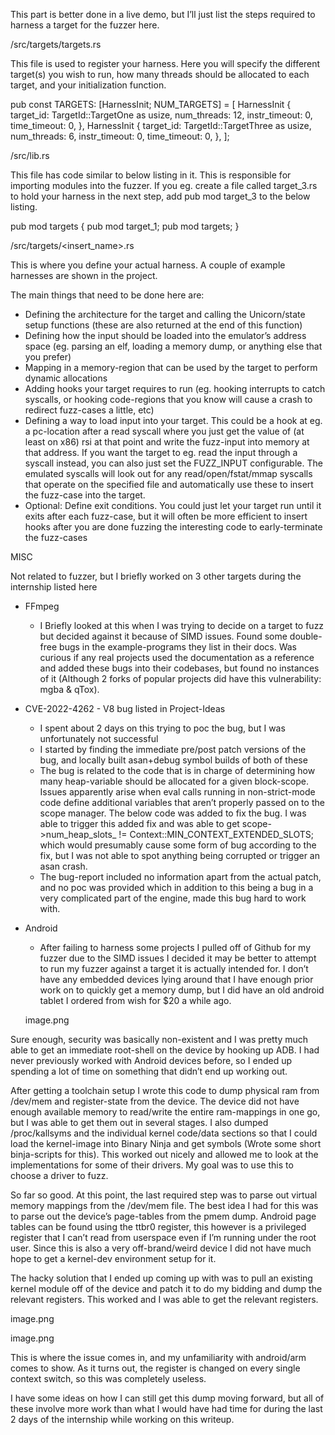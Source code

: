 This part is better done in a live demo, but I’ll just list the steps required to harness a target for the fuzzer here.

/src/targets/targets.rs 

This file is used to register your harness. Here you will specify the different target(s) you wish to run, how many threads should be allocated to each target, and your initialization function.

pub const TARGETS: [HarnessInit; NUM_TARGETS] = [
    HarnessInit {
        target_id: TargetId::TargetOne as usize,
        num_threads: 12,
        instr_timeout: 0,
        time_timeout: 0,
    },
    HarnessInit {
        target_id: TargetId::TargetThree as usize,
        num_threads: 6,
        instr_timeout: 0,
        time_timeout: 0,
    },
];

/src/lib.rs 

This file has code similar to below listing in it. This is responsible for importing modules into the fuzzer. If you eg. create a file called target_3.rs to hold your harness in the next step, add pub mod target_3 to the below listing.

pub mod targets {
    pub mod target_1;
    pub mod targets;
}

/src/targets/<insert_name>.rs 

This is where you define your actual harness. A couple of example harnesses are shown in the project. 

The main things that need to be done here are:

* Defining the architecture for the target and calling the Unicorn/state setup functions (these are also returned at the end of this function)
*  Defining how the input should be loaded into the emulator’s address space (eg. parsing an elf, loading a memory dump, or anything else that you prefer)
* Mapping in a memory-region that can be used by the target to perform dynamic allocations
* Adding hooks your target requires to run (eg. hooking interrupts to catch syscalls, or hooking code-regions that you know will cause a crash to redirect fuzz-cases a little, etc)
* Defining a way to load input into your target. This could be a hook at eg. a pc-location after a read syscall where you just get the value of (at least on x86) rsi at that point and write the fuzz-input into memory at that address. If you want the target to eg. read the input through a syscall instead, you can also just set the FUZZ_INPUT configurable. The emulated syscalls will look out for any read/open/fstat/mmap syscalls that operate on the specified file and automatically use these to insert the fuzz-case into the target.
* Optional: Define exit conditions. You could just let your target run until it exits after each fuzz-case, but it will often be more efficient to insert hooks after you are done fuzzing the interesting code to early-terminate the fuzz-cases

MISC

Not related to fuzzer, but I briefly worked on 3 other targets during the internship listed here

* FFmpeg
  * I Briefly looked at this when I was trying to decide on a target to fuzz but decided against it because of SIMD issues. Found some double-free bugs in the example-programs they list in their docs. Was curious if any real projects used the documentation as a reference and added these bugs into their codebases, but found no instances of it (Although 2 forks of popular projects did have this vulnerability: mgba & qTox).
* CVE-2022-4262 - V8 bug listed in Project-Ideas 
  * I spent about 2 days on this trying to poc the bug, but I was unfortunately not successful
  * I started by finding the immediate pre/post patch versions of the bug, and locally built asan+debug symbol builds of both of these
  * The bug is related to the code that is in charge of determining how many heap-variable should be allocated for a given block-scope. Issues apparently arise when eval calls running in non-strict-mode code define additional variables that aren’t properly passed on to the scope manager. The below code was added to fix the bug. I was able to trigger this added fix and was able to get  scope->num_heap_slots_ != Context::MIN_CONTEXT_EXTENDED_SLOTS; which would presumably cause some form of bug according to the fix, but I was not able to spot anything being corrupted or trigger an asan crash. 
  * The bug-report included no information apart from the actual patch, and no poc was provided which in addition to this being a bug in a very complicated part of the engine, made this bug hard to work with.
* Android
  * After failing to harness some projects I pulled off of Github for my fuzzer due to the SIMD issues I decided it may be better to attempt to run my fuzzer against a target it is actually intended for. I don’t have any embedded devices lying around that I have enough prior work on to quickly get a memory dump, but I did have an old android tablet I ordered from wish for $20 a while ago. 

  image.png

Sure enough, security was basically non-existent and I was pretty much able to get an immediate root-shell on the device by hooking up ADB. I had never previously worked with Android devices before, so I ended up spending a lot of time on something that didn’t end up working out.

After getting a toolchain setup I wrote this code to dump physical ram from /dev/mem and register-state from the device. The device did not have enough available memory to read/write the entire ram-mappings in one go, but I was able to get them out in several stages. I also dumped /proc/kallsyms and the individual kernel code/data sections so that I could load the kernel-image into Binary Ninja and get symbols (Wrote some short binja-scripts for this). This worked out nicely and allowed me to look at the implementations for some of their drivers. My goal was to use this to choose a driver to fuzz.

So far so good. At this point, the last required step was to parse out virtual memory mappings from the /dev/mem file. The best idea I had for this was to parse out the device’s page-tables from the pmem dump. Android page tables can be found using the ttbr0 register, this however is a privileged register that I can’t read from userspace even if I’m running under the root user. Since this is also a very off-brand/weird device I did not have much hope to get a kernel-dev environment setup for it. 

The hacky solution that I ended up coming up with was to pull an existing kernel module off of the device and patch it to do my bidding and dump the relevant registers. This worked and I was able to get the relevant registers.

image.png

image.png

This is where the issue comes in, and my unfamiliarity with android/arm comes to show. As it turns out, the register is changed on every single context switch, so this was completely useless.

I have some ideas on how I can still get this dump moving forward, but all of these involve more work than what I would have had time for during the last 2 days of the internship while working on this writeup.
